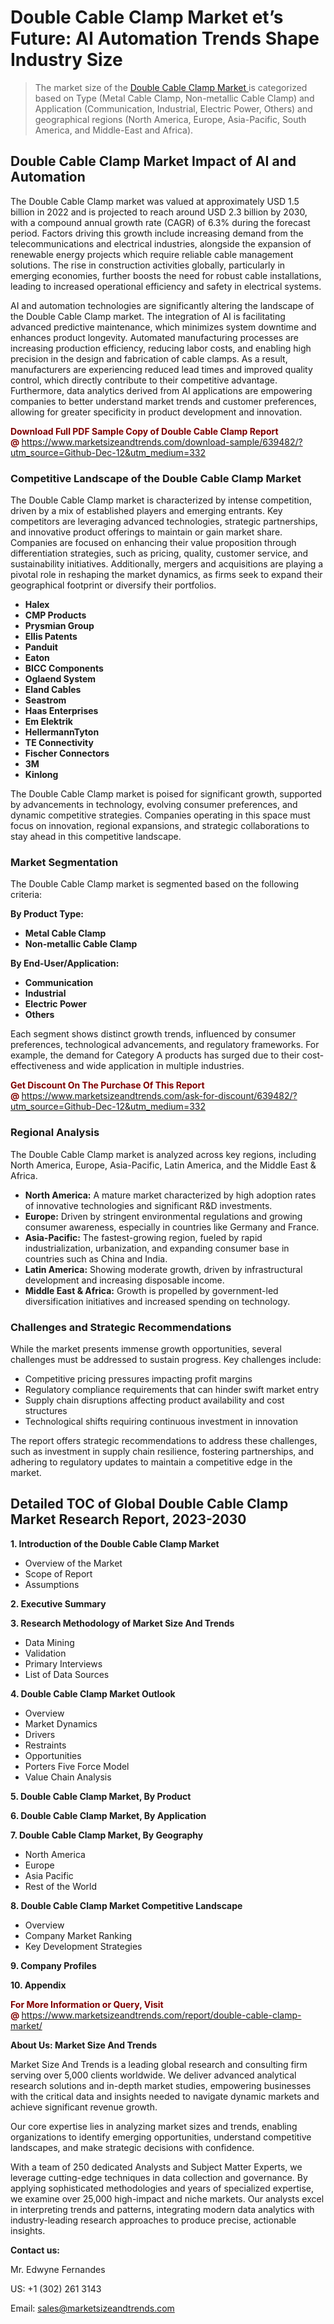 <H1>Double Cable Clamp Market et’s Future: AI Automation Trends Shape Industry Size</H1><blockquote><p>The market size of the <a href="https://www.marketsizeandtrends.com/download-sample/639482/?utm_source=Github-Dec-12&amp;utm_medium=332" target="_blank">Double Cable Clamp Market </a>is categorized based on Type (Metal Cable Clamp, Non-metallic Cable Clamp) and Application (Communication, Industrial, Electric Power, Others) and geographical regions (North America, Europe, Asia-Pacific, South America, and Middle-East and Africa).</p></blockquote><p><h2>Double Cable Clamp Market Impact of AI and Automation</h2><p>The Double Cable Clamp market was valued at approximately USD 1.5 billion in 2022 and is projected to reach around USD 2.3 billion by 2030, with a compound annual growth rate (CAGR) of 6.3% during the forecast period. Factors driving this growth include increasing demand from the telecommunications and electrical industries, alongside the expansion of renewable energy projects which require reliable cable management solutions. The rise in construction activities globally, particularly in emerging economies, further boosts the need for robust cable installations, leading to increased operational efficiency and safety in electrical systems.</p><p>AI and automation technologies are significantly altering the landscape of the Double Cable Clamp market. The integration of AI is facilitating advanced predictive maintenance, which minimizes system downtime and enhances product longevity. Automated manufacturing processes are increasing production efficiency, reducing labor costs, and enabling high precision in the design and fabrication of cable clamps. As a result, manufacturers are experiencing reduced lead times and improved quality control, which directly contribute to their competitive advantage. Furthermore, data analytics derived from AI applications are empowering companies to better understand market trends and customer preferences, allowing for greater specificity in product development and innovation.</p></p><p><strong><span style="color: #800000;">Download Full PDF Sample Copy of Double Cable Clamp Report @</span>&nbsp;</strong><a href="https://www.marketsizeandtrends.com/download-sample/639482/?utm_source=Github-Dec-12&amp;utm_medium=332">https://www.marketsizeandtrends.com/download-sample/639482/?utm_source=Github-Dec-12&amp;utm_medium=332</a></p><h3>Competitive Landscape of the Double Cable Clamp Market</h3><p>The Double Cable Clamp market is characterized by intense competition, driven by a mix of established players and emerging entrants. Key competitors are leveraging advanced technologies, strategic partnerships, and innovative product offerings to maintain or gain market share. Companies are focused on enhancing their value proposition through differentiation strategies, such as pricing, quality, customer service, and sustainability initiatives. Additionally, mergers and acquisitions are playing a pivotal role in reshaping the market dynamics, as firms seek to expand their geographical footprint or diversify their portfolios.</p><p><strong><p><ul><li>Halex </li><li> CMP Products </li><li> Prysmian Group </li><li> Ellis Patents </li><li> Panduit </li><li> Eaton </li><li> BICC Components </li><li> Oglaend System </li><li> Eland Cables </li><li> Seastrom </li><li> Haas Enterprises </li><li> Em Elektrik </li><li> HellermannTyton </li><li> TE Connectivity </li><li> Fischer Connectors </li><li> 3M </li><li> Kinlong</p></li></ul></p></strong></p><p>The Double Cable Clamp market is poised for significant growth, supported by advancements in technology, evolving consumer preferences, and dynamic competitive strategies. Companies operating in this space must focus on innovation, regional expansions, and strategic collaborations to stay ahead in this competitive landscape.</p><h3>Market Segmentation</h3><p>The Double Cable Clamp market is segmented based on the following criteria:</p><p><strong>By Product Type:</strong></p><p><strong><p><ul><li>Metal Cable Clamp </li><li> Non-metallic Cable Clamp</p></li></ul></p></strong></p><p><strong>By End-User/Application:</strong></p><p><strong><p><ul><li>Communication </li><li> Industrial </li><li> Electric Power </li><li> Others</p></li></ul></p></strong></p><p>Each segment shows distinct growth trends, influenced by consumer preferences, technological advancements, and regulatory frameworks. For example, the demand for Category A products has surged due to their cost-effectiveness and wide application in multiple industries.</p><p><strong><span style="color: #800000;">Get Discount On The Purchase Of This Report @&nbsp;</span></strong><a href="https://www.marketsizeandtrends.com/ask-for-discount/639482/?utm_source=Github-Dec-12&amp;utm_medium=332">https://www.marketsizeandtrends.com/ask-for-discount/639482/?utm_source=Github-Dec-12&amp;utm_medium=332</a></p><h3>Regional Analysis</h3><p>The Double Cable Clamp market is analyzed across key regions, including North America, Europe, Asia-Pacific, Latin America, and the Middle East &amp; Africa.</p><ul><li><strong>North America:</strong> A mature market characterized by high adoption rates of innovative technologies and significant R&amp;D investments.</li><li><strong>Europe:</strong> Driven by stringent environmental regulations and growing consumer awareness, especially in countries like Germany and France.</li><li><strong>Asia-Pacific:</strong> The fastest-growing region, fueled by rapid industrialization, urbanization, and expanding consumer base in countries such as China and India.</li><li><strong>Latin America:</strong> Showing moderate growth, driven by infrastructural development and increasing disposable income.</li><li><strong>Middle East &amp; Africa:</strong> Growth is propelled by government-led diversification initiatives and increased spending on technology.</li></ul><h3>Challenges and Strategic Recommendations</h3><p>While the market presents immense growth opportunities, several challenges must be addressed to sustain progress. Key challenges include:</p><ul><li>Competitive pricing pressures impacting profit margins</li><li>Regulatory compliance requirements that can hinder swift market entry</li><li>Supply chain disruptions affecting product availability and cost structures</li><li>Technological shifts requiring continuous investment in innovation</li></ul><p>The report offers strategic recommendations to address these challenges, such as investment in supply chain resilience, fostering partnerships, and adhering to regulatory updates to maintain a competitive edge in the market.</p><h2>Detailed TOC of Global Double Cable Clamp Market Research Report, 2023-2030</h2><p><strong>1. Introduction of the Double Cable Clamp Market</strong></p><ul><li>Overview of the Market</li><li>Scope of Report</li><li>Assumptions&nbsp;</li></ul><p><strong>2. Executive Summary</strong></p><p><strong>3. Research Methodology of <strong>Market Size And Trends</strong></strong></p><ul><li>Data Mining</li><li>Validation</li><li>Primary Interviews</li><li>List of Data Sources&nbsp;</li></ul><p><strong>4. Double Cable Clamp Market Outlook</strong></p><ul><li>Overview</li><li>Market Dynamics</li><li>Drivers</li><li>Restraints</li><li>Opportunities</li><li>Porters Five Force Model</li><li>Value Chain Analysis&nbsp;</li></ul><p><strong>5. Double Cable Clamp Market, By Product</strong></p><p><strong>6. Double Cable Clamp Market, By Application</strong></p><p><strong>7. Double Cable Clamp Market, By Geography</strong></p><ul><li>North America</li><li>Europe</li><li>Asia Pacific</li><li>Rest of the World&nbsp;</li></ul><p><strong>8. Double Cable Clamp Market Competitive Landscape</strong></p><ul><li>Overview</li><li>Company Market Ranking</li><li>Key Development Strategies&nbsp;</li></ul><p><strong>9. Company Profiles</strong></p><p><strong>10. Appendix</strong></p><p><strong><span style="color: #800000;">For More Information or Query, Visit @&nbsp;</span></strong><a href="https://www.marketsizeandtrends.com/report/double-cable-clamp-market/">https://www.marketsizeandtrends.com/report/double-cable-clamp-market/</a></p><p></p><p><strong>About Us:&nbsp;Market Size And Trends</strong></p><p>Market Size And Trends&nbsp;is a leading global research and consulting firm serving over 5,000 clients worldwide. We deliver advanced analytical research solutions and in-depth market studies, empowering businesses with the critical data and insights needed to navigate dynamic markets and achieve significant revenue growth.</p><p>Our core expertise lies in analyzing market sizes and trends, enabling organizations to identify emerging opportunities, understand competitive landscapes, and make strategic decisions with confidence.</p><p>With a team of 250 dedicated Analysts and Subject Matter Experts, we leverage cutting-edge techniques in data collection and governance. By applying sophisticated methodologies and years of specialized expertise, we examine over 25,000 high-impact and niche markets. Our analysts excel in interpreting trends and patterns, integrating modern data analytics with industry-leading research approaches to produce precise, actionable insights.</p><p><strong>Contact us:</strong></p><p>Mr. Edwyne Fernandes</p><p>US: +1 (302) 261 3143</p><p>Email: <a href="mailto:sales@marketsizeandtrends.com">sales@marketsizeandtrends.com</a>&nbsp;</p>
